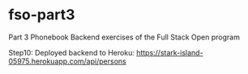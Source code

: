 # fso-part3
Part 3 Phonebook Backend exercises of the Full Stack Open program 


Step10: Deployed backend to Heroku: https://stark-island-05975.herokuapp.com/api/persons 
